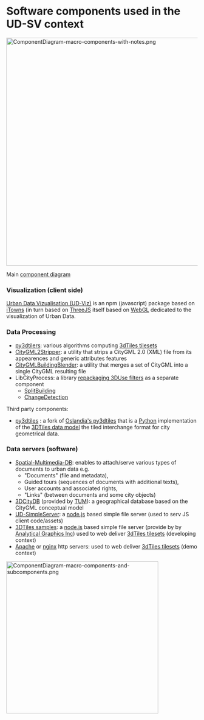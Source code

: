 # Software components used in the UD-SV context

<a name="top"></a>
<img src="Diagrams/ComponentDiagram-macro-components-with-notes.png"
     align=center
     alt="ComponentDiagram-macro-components-with-notes.png" 
     width="600"
     border="0">
     
Main [component diagram](https://www.uml-diagrams.org/component-diagrams.html)

### Visualization (client side)
<a name="ComponentUD-Viz"></a>[Urban Data Vizualisation (UD-Viz)](https://github.com/MEPP-team/UD-Viz) 
is an npm (javascript) package based on [iTowns](https://github.com/iTowns/itowns) (in turn based on [ThreeJS](https://threejs.org/) 
itself based on [WebGL](https://en.wikipedia.org/wiki/WebGL) dedicated to the visualization of Urban Data.
      
### Data Processing
 - <a name="Componentpy3dtilers"></a>[py3dtilers](https://github.com/VCityTeam/py3dtilers): various algorithms computing [3dTiles tilesets](https://github.com/AnalyticalGraphicsInc/3d-tiles)
 - [CityGML2Stripper](https://github.com/MEPP-team/UD-Serv/tree/master/Utils/CityGML2Stripper): a utility that strips a CityGML 2.0 (XML) file from its appearences and generic attributes features
 - [CityGMLBuildingBlender](https://github.com/MEPP-team/UD-Serv/tree/master/Utils/CityGMLBuildingBlender): a utility that merges a set of CityGML into a single CityGML resulting file
 - LibCityProcess: a library [repackaging 3DUse filters](https://github.com/MEPP-team/3DUSE/issues/39) as a separate component
   * <a name="ComponentUD-ServSplitBuilding"></a>[SplitBuilding](https://github.com/VCityTeam/3DUSE/blob/master/src/utils/cmdline/splitCityGMLBuildings.cxx)
   * <a name="ComponentUD-ServChangeDetection"></a>[ChangeDetection](https://github.com/VCityTeam/3DUSE/blob/master/src/utils/cmdline/extractBuildingsConstructionDemolitionDates.cxx)
      
Third party components:<br>

 - <a name="ComponentUD-ServPy3DTiles"></a>[py3dtiles](https://github.com/MEPP-Team/py3dtiles/) : a fork of [Oslandia's py3dtiles](https://github.com/Oslandia/py3dtiles/) that is a [Python](https://en.wikipedia.org/wiki/Python_(programming_language)) implementation of the [3DTiles data model](https://github.com/AnalyticalGraphicsInc/3d-tiles) the tiled interchange format for city geometrical data.
 
### Data servers (software)

* <a name="ComponentSpatial-Multimedia-DB"></a>[Spatial-Multimedia-DB](https://github.com/VCityTeam/Spatial-Multimedia-DB): 
  enables to attach/serve various types of documents to urban data e.g.
   * "Documents" (file and metadata), 
   * Guided tours (sequences of documents with additional texts),
   * User accounts and associated rights,
   * "Links" (between documents and some city objects)
* <a name="ComponentUD-Serv3DCityDB"></a>[3DCityDB](https://www.3dcitydb.org/3dcitydb/) (provided by [TUM](https://www.lrg.tum.de/gis/startseite/)): a geographical database based on the CityGML conceptual model
* <a name="ComponentUD-SimpleServer"></a>[UD-SimpleServer](https://github.com/VCityTeam/UD-SimpleServer): a [node.js](https://nodejs.org/en/) based simple file server (used to serv JS client code/assets)
* <a name="Component3DTilesSamples"></a>[3DTiles samples](https://github.com/AnalyticalGraphicsInc/3d-tiles-samples): a [node.js](https://nodejs.org/en/) based simple file server (provide by by [Analytical Graphics Inc](https://github.com/AnalyticalGraphicsInc)) used to web deliver [3dTiles tilesets](https://github.com/AnalyticalGraphicsInc/3d-tiles) (developing context)
* [Apache](https://en.wikipedia.org/wiki/Apache_HTTP_Server) or [nginx](https://nginx.org/en/) http servers: used to web deliver [3dTiles tilesets](https://github.com/AnalyticalGraphicsInc/3d-tiles) (demo context)

<img src="Diagrams/ComponentDiagram-macro-components-and-subcomponents.png"
     align=center
     alt="ComponentDiagram-macro-components-and-subcomponents.png"
     width="400"
     border="0">
